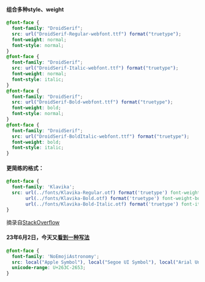 

#### 组合多种style、weight
```css
@font-face {
  font-family: "DroidSerif";
  src: url("DroidSerif-Regular-webfont.ttf") format("truetype");
  font-weight: normal;
  font-style: normal;
}
@font-face {
  font-family: "DroidSerif";
  src: url("DroidSerif-Italic-webfont.ttf") format("truetype");
  font-weight: normal;
  font-style: italic;
}
@font-face {
  font-family: "DroidSerif";
  src: url("DroidSerif-Bold-webfont.ttf") format("truetype");
  font-weight: bold;
  font-style: normal;
}
@font-face {
  font-family: "DroidSerif";
  src: url("DroidSerif-BoldItalic-webfont.ttf") format("truetype");
  font-weight: bold;
  font-style: italic;
}
```

#### 更简练的格式：
```css
@font-face {
  font-family: 'Klavika';
  src: url(../fonts/Klavika-Regular.otf) format('truetype') font-weight-normal,
       url(../fonts/Klavika-Bold.otf) format('truetype') font-weight-bold,
       url(../fonts/Klavika-Bold-Italic.otf) format('truetype') font-italic font-weight-bold;
}
```
摘录自[StackOverflow](https://stackoverflow.com/questions/28279989/multiple-font-weights-one-font-face-query)

#### 23年6月2日，今天又[看到一种写法](https://stackoverflow.com/a/71851290)
```css
@font-face {
  font-family: 'NoEmojiAstronomy';
  src: local("Apple Symbol"), local("Segoe UI Symbol"), local("Arial Unicode MS"), local("Menlo"), local("sans-serif");
  unicode-range: U+263C-2653;
}
```
